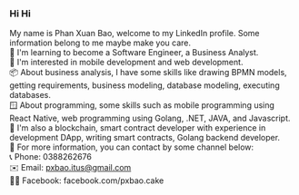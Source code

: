 ### __Hi Hi__
My name is Phan Xuan Bao, welcome to my LinkedIn profile. Some information belong to me maybe make you care.    
📗 I'm learning to become a Software Engineer, a Business Analyst.    
🧩 I'm interested in mobile development and web development.    
📦 About business analysis, I have some skills like drawing BPMN models, getting requirements, business modeling, database modeling, executing databases.    
🪟 About programming, some skills such as mobile programming using React Native, web programming using Golang, .NET, JAVA, and Javascript.    
🧾 I'm also a blockchain, smart contract developer with experience in development DApp, writing smart contracts, Golang backend developer.    
🤙 For more information, you can contact by some channel below:    
     📞 Phone: 0388262676    
     ✉️ Email: pxbao.itus@gmail.com    
     🙎‍♂️ Facebook: facebook.com/pxbao.cake    




